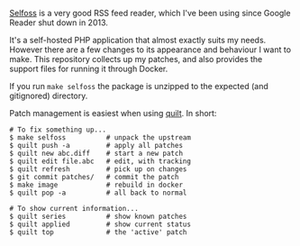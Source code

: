 
[Selfoss](https://selfoss.aditu.de/)
is a very good RSS feed reader,
which I've been using since
Google Reader
shut down in 2013.

It's a self-hosted PHP application
that almost exactly suits my needs.
However there are a few changes to its
appearance and behaviour I want to make.
This repository collects up my patches,
and also provides the support files
for running it through Docker.

If you run `make selfoss`
the package is unzipped to the expected
(and gitignored) directory.

Patch management is easiest when using
[quilt](http://savannah.nongnu.org/projects/quilt).
In short:

    # To fix something up...
    $ make selfoss          # unpack the upstream
    $ quilt push -a         # apply all patches
    $ quilt new abc.diff    # start a new patch
    $ quilt edit file.abc   # edit, with tracking
    $ quilt refresh         # pick up on changes
    $ git commit patches/   # commit the patch
    $ make image            # rebuild in docker
    $ quilt pop -a          # all back to normal

    # To show current information...
    $ quilt series          # show known patches
    $ quilt applied         # show current status
    $ quilt top             # the 'active' patch

